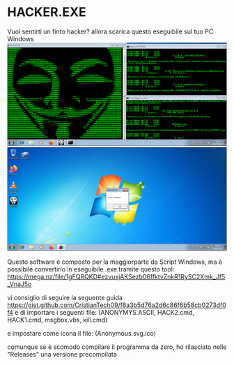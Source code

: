 # HACKER.EXE
Vuoi sentirti un finto hacker? allora scarica questo eseguibile sul tuo PC Windows
![alt text](https://raw.githubusercontent.com/CristianTech09/HACKER.EXE/main/Screen.png)
![alt text](https://raw.githubusercontent.com/CristianTech09/HACKER.EXE/main/Screen2.png)

Questo software è composto per la maggiorparte da Script Windows, ma è possibile convertirlo in eseguibile .exe tramite questo tool: https://mega.nz/file/1gFQRQKD#ezvuxjAKSezb06ffktvZnkR1RySC2Xmk_Jf5_VnaJ5o

vi consiglio di seguire la seguente guida https://gist.github.com/CristianTech09/f8a3b5d76a2d6c86f6b58cb0273df0f4
e di importare i seguenti file: 
(ANONYMYS.ASCII, 
HACK2.cmd, 
HACK1.cmd, 
msgbox.vbs, 
kill.cmd)

e impostare come icona il file: (Anonymous.svg.ico)

comunque se è scomodo compilare il programma da zero, ho rilasciato nelle "Releases" una versione precompilata
